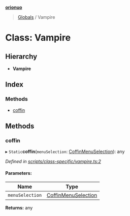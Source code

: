**[orionuo](../README.md)**

> [Globals](../globals.md) / Vampire

# Class: Vampire

## Hierarchy

* **Vampire**

## Index

### Methods

* [coffin](vampire.md#coffin)

## Methods

### coffin

▸ `Static`**coffin**(`menuSelection`: [CoffinMenuSelection](../enums/coffinmenuselection.md)): any

*Defined in [scripts/class-specific/vampire.ts:2](https://github.com/msviha/orionuo/blob/692d718/src/scripts/class-specific/vampire.ts#L2)*

#### Parameters:

Name | Type |
------ | ------ |
`menuSelection` | [CoffinMenuSelection](../enums/coffinmenuselection.md) |

**Returns:** any
